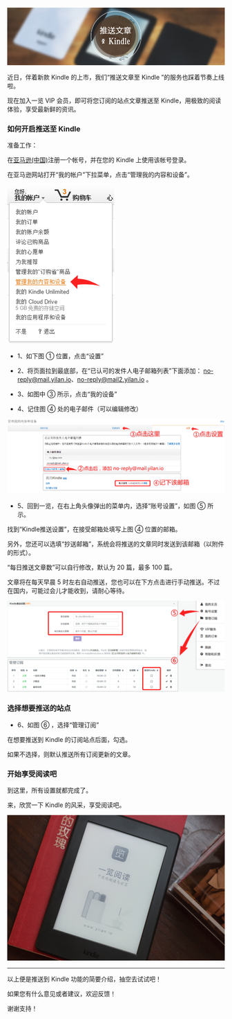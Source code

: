 ![Banner](/img/8/8-Banner.png)

近日，伴着新款 Kindle 的上市，我们“推送文章至 Kindle ”的服务也踩着节奏上线啦。

现在加入一览 VIP 会员，即可将您订阅的站点文章推送至 Kindle，用极致的阅读体验，享受最新鲜的资讯。

### 如何开启推送至 Kindle

准备工作：

在[亚马逊(中国)](http://www.amazon.cn)注册一个帐号，并在您的 Kindle 上使用该帐号登录。

在亚马逊网站打开“我的帐户”下拉菜单，点击“管理我的内容和设备”。

![我的账户](/img/8/8-amazon-accountbox.png)

* 1、如下图 ① 位置，点击“设置”

* 2、将页面拉到最底部，在“已认可的发件人电子邮箱列表”下面添加： no-reply@mail.yilan.io、no-reply@mail2.yilan.io 。

* 3、如图中 ③ 所示，点击“我的设备”

* 4、记住图 ④ 处的电子邮件（可以编辑修改）

![我的设置](/img/8/8-amazon-setting.png)

* 5、回到一览，在右上角头像弹出的菜单内，选择“账号设置”，如图 ⑤ 所示。

找到“Kindle推送设置”，在接受邮箱处填写上图 ④ 位置的邮箱。

另外，您还可以选填“抄送邮箱”，系统会将推送的文章同时发送到该邮箱（以附件的形式）。

“每日推送文章数”可以自行修改，默认为 20 篇，最多 100 篇。

文章将在每天早晨 5 时左右自动推送，您也可以在下方点击进行手动推送。不过在国内，可能过会儿才能收到，请耐心等待。

![在一览中设置](/img/8/8-yilan-setting-kindle.png)


### 选择想要推送的站点

* 6、如图 ⑥ ，选择“管理订阅”

在想要推送到 Kindle 的订阅站点后面，勾选。

如果不选择，则默认推送所有订阅更新的文章。

### 开始享受阅读吧

到这里，所有设置就都完成了。

来，欣赏一下 Kindle 的风采，享受阅读吧。

![ Kindle 高清无码美照](/img/8/8-kindle-photo.png)


---


以上便是推送到 Kindle 功能的简要介绍，抽空去试试吧！

如果您有什么意见或者建议，欢迎反馈！

谢谢支持！
